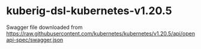 # kuberig-dsl-kubernetes-v1.20.5

Swagger file downloaded from https://raw.githubusercontent.com/kubernetes/kubernetes/v1.20.5/api/openapi-spec/swagger.json
